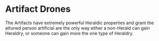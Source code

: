 # Artifact Drones
The Artifacts have extremely powerful Heraldic properties and grant the attuned person artificial are the only way either a non-Herald can gain Heraldry, or someone can gain more the one type of Heraldry. 